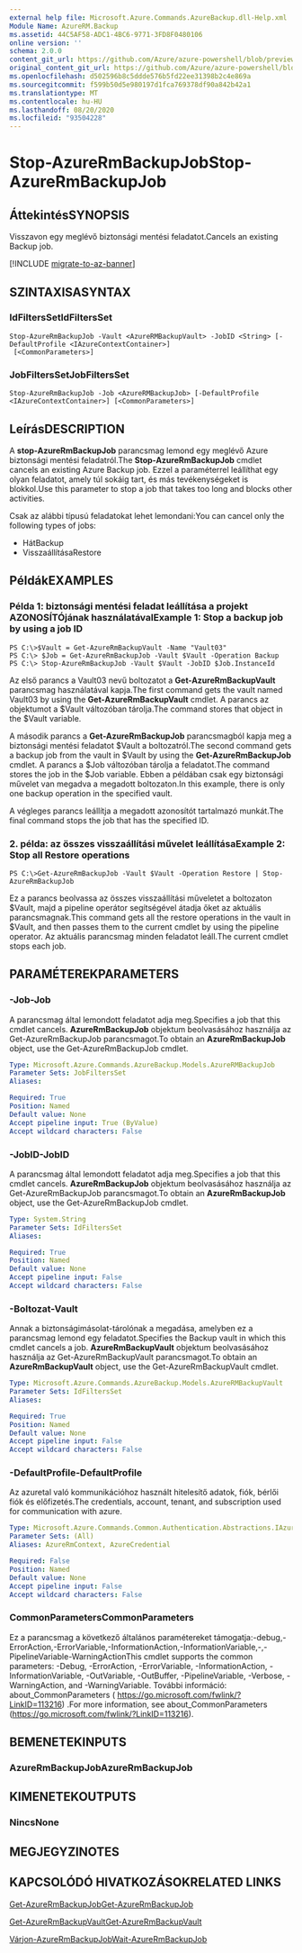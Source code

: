 ```yaml
---
external help file: Microsoft.Azure.Commands.AzureBackup.dll-Help.xml
Module Name: AzureRM.Backup
ms.assetid: 44C5AF58-ADC1-4BC6-9771-3FD8F0480106
online version: ''
schema: 2.0.0
content_git_url: https://github.com/Azure/azure-powershell/blob/preview/src/ResourceManager/AzureBackup/Commands.AzureBackup/help/Stop-AzureRmBackupJob.md
original_content_git_url: https://github.com/Azure/azure-powershell/blob/preview/src/ResourceManager/AzureBackup/Commands.AzureBackup/help/Stop-AzureRmBackupJob.md
ms.openlocfilehash: d502596b8c5ddde576b5fd22ee31398b2c4e869a
ms.sourcegitcommit: f599b50d5e980197d1fca769378df90a842b42a1
ms.translationtype: MT
ms.contentlocale: hu-HU
ms.lasthandoff: 08/20/2020
ms.locfileid: "93504228"
---
```

# <span data-ttu-id="12a45-101">Stop-AzureRmBackupJob</span><span class="sxs-lookup"><span data-stu-id="12a45-101">Stop-AzureRmBackupJob</span></span>

## <span data-ttu-id="12a45-102">Áttekintés</span><span class="sxs-lookup"><span data-stu-id="12a45-102">SYNOPSIS</span></span>
<span data-ttu-id="12a45-103">Visszavon egy meglévő biztonsági mentési feladatot.</span><span class="sxs-lookup"><span data-stu-id="12a45-103">Cancels an existing Backup job.</span></span>

[!INCLUDE [migrate-to-az-banner](../../includes/migrate-to-az-banner.md)]

## <span data-ttu-id="12a45-104">SZINTAXISA</span><span class="sxs-lookup"><span data-stu-id="12a45-104">SYNTAX</span></span>

### <span data-ttu-id="12a45-105">IdFiltersSet</span><span class="sxs-lookup"><span data-stu-id="12a45-105">IdFiltersSet</span></span>
```
Stop-AzureRmBackupJob -Vault <AzureRMBackupVault> -JobID <String> [-DefaultProfile <IAzureContextContainer>]
 [<CommonParameters>]
```

### <span data-ttu-id="12a45-106">JobFiltersSet</span><span class="sxs-lookup"><span data-stu-id="12a45-106">JobFiltersSet</span></span>
```
Stop-AzureRmBackupJob -Job <AzureRMBackupJob> [-DefaultProfile <IAzureContextContainer>] [<CommonParameters>]
```

## <span data-ttu-id="12a45-107">Leírás</span><span class="sxs-lookup"><span data-stu-id="12a45-107">DESCRIPTION</span></span>
<span data-ttu-id="12a45-108">A **stop-AzureRmBackupJob** parancsmag lemond egy meglévő Azure biztonsági mentési feladatról.</span><span class="sxs-lookup"><span data-stu-id="12a45-108">The **Stop-AzureRmBackupJob** cmdlet cancels an existing Azure Backup job.</span></span>
<span data-ttu-id="12a45-109">Ezzel a paraméterrel leállíthat egy olyan feladatot, amely túl sokáig tart, és más tevékenységeket is blokkol.</span><span class="sxs-lookup"><span data-stu-id="12a45-109">Use this parameter to stop a job that takes too long and blocks other activities.</span></span>

<span data-ttu-id="12a45-110">Csak az alábbi típusú feladatokat lehet lemondani:</span><span class="sxs-lookup"><span data-stu-id="12a45-110">You can cancel only the following types of jobs:</span></span> 

- <span data-ttu-id="12a45-111">Hát</span><span class="sxs-lookup"><span data-stu-id="12a45-111">Backup</span></span>
- <span data-ttu-id="12a45-112">Visszaállítása</span><span class="sxs-lookup"><span data-stu-id="12a45-112">Restore</span></span>

## <span data-ttu-id="12a45-113">Példák</span><span class="sxs-lookup"><span data-stu-id="12a45-113">EXAMPLES</span></span>

### <span data-ttu-id="12a45-114">Példa 1: biztonsági mentési feladat leállítása a projekt AZONOSÍTÓjának használatával</span><span class="sxs-lookup"><span data-stu-id="12a45-114">Example 1: Stop a backup job by using a job ID</span></span>
```
PS C:\>$Vault = Get-AzureRmBackupVault -Name "Vault03" 
PS C:\> $Job = Get-AzureRmBackupJob -Vault $Vault -Operation Backup
PS C:\> Stop-AzureRmBackupJob -Vault $Vault -JobID $Job.InstanceId
```

<span data-ttu-id="12a45-115">Az első parancs a Vault03 nevű boltozatot a **Get-AzureRmBackupVault** parancsmag használatával kapja.</span><span class="sxs-lookup"><span data-stu-id="12a45-115">The first command gets the vault named Vault03 by using the **Get-AzureRmBackupVault** cmdlet.</span></span>
<span data-ttu-id="12a45-116">A parancs az objektumot a $Vault változóban tárolja.</span><span class="sxs-lookup"><span data-stu-id="12a45-116">The command stores that object in the $Vault variable.</span></span>

<span data-ttu-id="12a45-117">A második parancs a **Get-AzureRmBackupJob** parancsmagból kapja meg a biztonsági mentési feladatot $Vault a boltozatról.</span><span class="sxs-lookup"><span data-stu-id="12a45-117">The second command gets a backup job from the vault in $Vault by using the **Get-AzureRmBackupJob** cmdlet.</span></span>
<span data-ttu-id="12a45-118">A parancs a $Job változóban tárolja a feladatot.</span><span class="sxs-lookup"><span data-stu-id="12a45-118">The command stores the job in the $Job variable.</span></span>
<span data-ttu-id="12a45-119">Ebben a példában csak egy biztonsági művelet van megadva a megadott boltozaton.</span><span class="sxs-lookup"><span data-stu-id="12a45-119">In this example, there is only one backup operation in the specified vault.</span></span>

<span data-ttu-id="12a45-120">A végleges parancs leállítja a megadott azonosítót tartalmazó munkát.</span><span class="sxs-lookup"><span data-stu-id="12a45-120">The final command stops the job that has the specified ID.</span></span>

### <span data-ttu-id="12a45-121">2. példa: az összes visszaállítási művelet leállítása</span><span class="sxs-lookup"><span data-stu-id="12a45-121">Example 2: Stop all Restore operations</span></span>
```
PS C:\>Get-AzureRmBackupJob -Vault $Vault -Operation Restore | Stop-AzureRmBackupJob
```

<span data-ttu-id="12a45-122">Ez a parancs beolvassa az összes visszaállítási műveletet a boltozaton $Vault, majd a pipeline operátor segítségével átadja őket az aktuális parancsmagnak.</span><span class="sxs-lookup"><span data-stu-id="12a45-122">This command gets all the restore operations in the vault in $Vault, and then passes them to the current cmdlet by using the pipeline operator.</span></span>
<span data-ttu-id="12a45-123">Az aktuális parancsmag minden feladatot leáll.</span><span class="sxs-lookup"><span data-stu-id="12a45-123">The current cmdlet stops each job.</span></span>

## <span data-ttu-id="12a45-124">PARAMÉTEREK</span><span class="sxs-lookup"><span data-stu-id="12a45-124">PARAMETERS</span></span>

### <span data-ttu-id="12a45-125">-Job</span><span class="sxs-lookup"><span data-stu-id="12a45-125">-Job</span></span>
<span data-ttu-id="12a45-126">A parancsmag által lemondott feladatot adja meg.</span><span class="sxs-lookup"><span data-stu-id="12a45-126">Specifies a job that this cmdlet cancels.</span></span>
<span data-ttu-id="12a45-127">**AzureRmBackupJob** objektum beolvasásához használja az Get-AzureRmBackupJob parancsmagot.</span><span class="sxs-lookup"><span data-stu-id="12a45-127">To obtain an **AzureRmBackupJob** object, use the Get-AzureRmBackupJob cmdlet.</span></span>

```yaml
Type: Microsoft.Azure.Commands.AzureBackup.Models.AzureRMBackupJob
Parameter Sets: JobFiltersSet
Aliases: 

Required: True
Position: Named
Default value: None
Accept pipeline input: True (ByValue)
Accept wildcard characters: False
```

### <span data-ttu-id="12a45-128">-JobID</span><span class="sxs-lookup"><span data-stu-id="12a45-128">-JobID</span></span>
<span data-ttu-id="12a45-129">A parancsmag által lemondott feladatot adja meg.</span><span class="sxs-lookup"><span data-stu-id="12a45-129">Specifies a job that this cmdlet cancels.</span></span>
<span data-ttu-id="12a45-130">**AzureRmBackupJob** objektum beolvasásához használja az Get-AzureRmBackupJob parancsmagot.</span><span class="sxs-lookup"><span data-stu-id="12a45-130">To obtain an **AzureRmBackupJob** object, use the Get-AzureRmBackupJob cmdlet.</span></span>

```yaml
Type: System.String
Parameter Sets: IdFiltersSet
Aliases: 

Required: True
Position: Named
Default value: None
Accept pipeline input: False
Accept wildcard characters: False
```

### <span data-ttu-id="12a45-131">-Boltozat</span><span class="sxs-lookup"><span data-stu-id="12a45-131">-Vault</span></span>
<span data-ttu-id="12a45-132">Annak a biztonságimásolat-tárolónak a megadása, amelyben ez a parancsmag lemond egy feladatot.</span><span class="sxs-lookup"><span data-stu-id="12a45-132">Specifies the Backup vault in which this cmdlet cancels a job.</span></span>
<span data-ttu-id="12a45-133">**AzureRmBackupVault** objektum beolvasásához használja az Get-AzureRmBackupVault parancsmagot.</span><span class="sxs-lookup"><span data-stu-id="12a45-133">To obtain an **AzureRmBackupVault** object, use the Get-AzureRmBackupVault cmdlet.</span></span>

```yaml
Type: Microsoft.Azure.Commands.AzureBackup.Models.AzureRMBackupVault
Parameter Sets: IdFiltersSet
Aliases: 

Required: True
Position: Named
Default value: None
Accept pipeline input: False
Accept wildcard characters: False
```

### <span data-ttu-id="12a45-134">-DefaultProfile</span><span class="sxs-lookup"><span data-stu-id="12a45-134">-DefaultProfile</span></span>
<span data-ttu-id="12a45-135">Az azuretal való kommunikációhoz használt hitelesítő adatok, fiók, bérlői fiók és előfizetés.</span><span class="sxs-lookup"><span data-stu-id="12a45-135">The credentials, account, tenant, and subscription used for communication with azure.</span></span>

```yaml
Type: Microsoft.Azure.Commands.Common.Authentication.Abstractions.IAzureContextContainer
Parameter Sets: (All)
Aliases: AzureRmContext, AzureCredential

Required: False
Position: Named
Default value: None
Accept pipeline input: False
Accept wildcard characters: False
```

### <span data-ttu-id="12a45-136">CommonParameters</span><span class="sxs-lookup"><span data-stu-id="12a45-136">CommonParameters</span></span>
<span data-ttu-id="12a45-137">Ez a parancsmag a következő általános paramétereket támogatja:-debug,-ErrorAction,-ErrorVariable,-InformationAction,-InformationVariable,-,-PipelineVariable-WarningAction</span><span class="sxs-lookup"><span data-stu-id="12a45-137">This cmdlet supports the common parameters: -Debug, -ErrorAction, -ErrorVariable, -InformationAction, -InformationVariable, -OutVariable, -OutBuffer, -PipelineVariable, -Verbose, -WarningAction, and -WarningVariable.</span></span> <span data-ttu-id="12a45-138">További információ: about_CommonParameters ( https://go.microsoft.com/fwlink/?LinkID=113216) .</span><span class="sxs-lookup"><span data-stu-id="12a45-138">For more information, see about_CommonParameters (https://go.microsoft.com/fwlink/?LinkID=113216).</span></span>

## <span data-ttu-id="12a45-139">BEMENETEK</span><span class="sxs-lookup"><span data-stu-id="12a45-139">INPUTS</span></span>

### <span data-ttu-id="12a45-140">AzureRmBackupJob</span><span class="sxs-lookup"><span data-stu-id="12a45-140">AzureRmBackupJob</span></span>

## <span data-ttu-id="12a45-141">KIMENETEK</span><span class="sxs-lookup"><span data-stu-id="12a45-141">OUTPUTS</span></span>

### <span data-ttu-id="12a45-142">Nincs</span><span class="sxs-lookup"><span data-stu-id="12a45-142">None</span></span>

## <span data-ttu-id="12a45-143">MEGJEGYZI</span><span class="sxs-lookup"><span data-stu-id="12a45-143">NOTES</span></span>

## <span data-ttu-id="12a45-144">KAPCSOLÓDÓ HIVATKOZÁSOK</span><span class="sxs-lookup"><span data-stu-id="12a45-144">RELATED LINKS</span></span>

[<span data-ttu-id="12a45-145">Get-AzureRmBackupJob</span><span class="sxs-lookup"><span data-stu-id="12a45-145">Get-AzureRmBackupJob</span></span>](./Get-AzureRmBackupJob.md)

[<span data-ttu-id="12a45-146">Get-AzureRmBackupVault</span><span class="sxs-lookup"><span data-stu-id="12a45-146">Get-AzureRmBackupVault</span></span>](./Get-AzureRmBackupVault.md)

[<span data-ttu-id="12a45-147">Várjon-AzureRmBackupJob</span><span class="sxs-lookup"><span data-stu-id="12a45-147">Wait-AzureRmBackupJob</span></span>](./Wait-AzureRmBackupJob.md)


